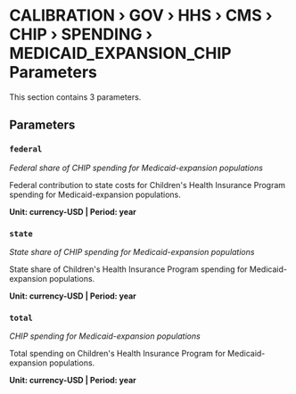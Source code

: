# CALIBRATION › GOV › HHS › CMS › CHIP › SPENDING › MEDICAID_EXPANSION_CHIP Parameters

This section contains 3 parameters.

## Parameters

### `federal`
*Federal share of CHIP spending for Medicaid-expansion populations*

Federal contribution to state costs for Children's Health Insurance Program spending for Medicaid-expansion populations.

**Unit: currency-USD | Period: year**


### `state`
*State share of CHIP spending for Medicaid-expansion populations*

State share of Children's Health Insurance Program spending for Medicaid-expansion populations.

**Unit: currency-USD | Period: year**


### `total`
*CHIP spending for Medicaid-expansion populations*

Total spending on Children's Health Insurance Program for Medicaid-expansion populations.

**Unit: currency-USD | Period: year**

